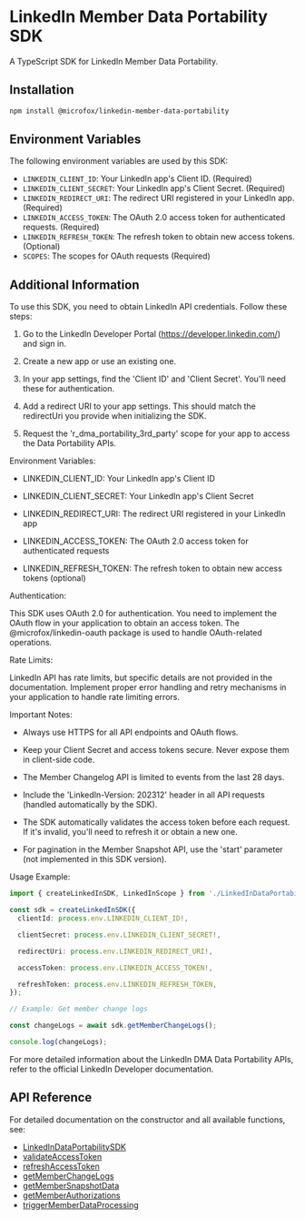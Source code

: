 # LinkedIn Member Data Portability SDK

A TypeScript SDK for LinkedIn Member Data Portability.

## Installation

```bash
npm install @microfox/linkedin-member-data-portability
```

## Environment Variables

The following environment variables are used by this SDK:

- `LINKEDIN_CLIENT_ID`: Your LinkedIn app's Client ID. (Required)
- `LINKEDIN_CLIENT_SECRET`: Your LinkedIn app's Client Secret. (Required)
- `LINKEDIN_REDIRECT_URI`: The redirect URI registered in your LinkedIn app. (Required)
- `LINKEDIN_ACCESS_TOKEN`: The OAuth 2.0 access token for authenticated requests. (Required)
- `LINKEDIN_REFRESH_TOKEN`: The refresh token to obtain new access tokens. (Optional)
- `SCOPES`: The scopes for OAuth requests (Required)

## Additional Information

To use this SDK, you need to obtain LinkedIn API credentials. Follow these steps:

1. Go to the LinkedIn Developer Portal (https://developer.linkedin.com/) and sign in.

2. Create a new app or use an existing one.

3. In your app settings, find the 'Client ID' and 'Client Secret'. You'll need these for authentication.

4. Add a redirect URI to your app settings. This should match the redirectUri you provide when initializing the SDK.

5. Request the 'r_dma_portability_3rd_party' scope for your app to access the Data Portability APIs.

Environment Variables:

- LINKEDIN_CLIENT_ID: Your LinkedIn app's Client ID

- LINKEDIN_CLIENT_SECRET: Your LinkedIn app's Client Secret

- LINKEDIN_REDIRECT_URI: The redirect URI registered in your LinkedIn app

- LINKEDIN_ACCESS_TOKEN: The OAuth 2.0 access token for authenticated requests

- LINKEDIN_REFRESH_TOKEN: The refresh token to obtain new access tokens (optional)

Authentication:

This SDK uses OAuth 2.0 for authentication. You need to implement the OAuth flow in your application to obtain an access token. The @microfox/linkedin-oauth package is used to handle OAuth-related operations.

Rate Limits:

LinkedIn API has rate limits, but specific details are not provided in the documentation. Implement proper error handling and retry mechanisms in your application to handle rate limiting errors.

Important Notes:

- Always use HTTPS for all API endpoints and OAuth flows.

- Keep your Client Secret and access tokens secure. Never expose them in client-side code.

- The Member Changelog API is limited to events from the last 28 days.

- Include the 'LinkedIn-Version: 202312' header in all API requests (handled automatically by the SDK).

- The SDK automatically validates the access token before each request. If it's invalid, you'll need to refresh it or obtain a new one.

- For pagination in the Member Snapshot API, use the 'start' parameter (not implemented in this SDK version).

Usage Example:

```typescript
import { createLinkedInSDK, LinkedInScope } from './LinkedInDataPortabilitySDK';

const sdk = createLinkedInSDK({
  clientId: process.env.LINKEDIN_CLIENT_ID!,

  clientSecret: process.env.LINKEDIN_CLIENT_SECRET!,

  redirectUri: process.env.LINKEDIN_REDIRECT_URI!,

  accessToken: process.env.LINKEDIN_ACCESS_TOKEN!,

  refreshToken: process.env.LINKEDIN_REFRESH_TOKEN,
});

// Example: Get member change logs

const changeLogs = await sdk.getMemberChangeLogs();

console.log(changeLogs);
```

For more detailed information about the LinkedIn DMA Data Portability APIs, refer to the official LinkedIn Developer documentation.

## API Reference

For detailed documentation on the constructor and all available functions, see:

- [LinkedInDataPortabilitySDK](./docs/LinkedInDataPortabilitySDK.md)
- [validateAccessToken](./docs/validateAccessToken.md)
- [refreshAccessToken](./docs/refreshAccessToken.md)
- [getMemberChangeLogs](./docs/getMemberChangeLogs.md)
- [getMemberSnapshotData](./docs/getMemberSnapshotData.md)
- [getMemberAuthorizations](./docs/getMemberAuthorizations.md)
- [triggerMemberDataProcessing](./docs/triggerMemberDataProcessing.md)
